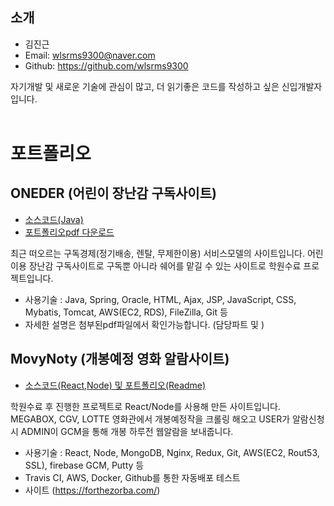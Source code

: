 ## 소개

- 김진근
- Email: wlsrms9300@naver.com
- Github: https://github.com/wlsrms9300

자기개발 및 새로운 기술에 관심이 많고, 더 읽기좋은 코드를 작성하고 싶은 신입개발자입니다.
<br>
<br>

# 포트폴리오

## ONEDER (어린이 장난감 구독사이트)
 + [소스코드(Java)](https://github.com/wlsrms9300/Project138) 
 + [포트폴리오pdf 다운로드](https://github.com/wlsrms9300/resume/files/4693813/-.pptx.pdf)

최근 떠오르는 구독경제(정기배송, 렌탈, 무제한이용) 서비스모델의 사이트입니다. 어린이용 장난감 구독사이트로 구독뿐 아니라 쉐어를 맡길
수 있는 사이트로 학원수료 프로젝트입니다.

- 사용기술 : Java, Spring, Oracle, HTML, Ajax, JSP, JavaScript, CSS, Mybatis, Tomcat, AWS(EC2, RDS), FileZilla, Git 등
- 자세한 설명은 첨부된pdf파일에서 확인가능합니다. (담당파트 및 )

## MovyNoty (개봉예정 영화 알람사이트)
 + [소스코드(React,Node) 및 포트폴리오(Readme)](https://github.com/wlsrms9300/MovyNoty)

학원수료 후 진행한 프로젝트로 React/Node를 사용해 만든 사이트입니다. MEGABOX, CGV, LOTTE 영화관에서 개봉예정작을 크롤링 해오고 USER가 알람신청 시 ADMIN이 GCM을 통해 개봉 하루전 웹알람을 보내줍니다.

- 사용기술 : React, Node, MongoDB, Nginx, Redux, Git, AWS(EC2, Rout53, SSL), firebase GCM, Putty 등
- Travis CI, AWS, Docker, Github를 통한 자동배포 테스트
- 사이트 (https://forthezorba.com/)





